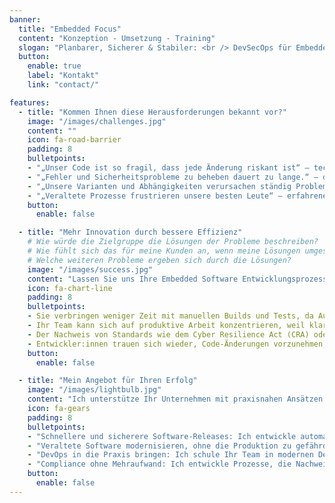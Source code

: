 ```yaml
---
banner:
  title: "Embedded Focus"
  content: "Konzeption - Umsetzung - Training"
  slogan: "Planbarer, Sicherer & Stabiler: <br /> DevSecOps für Embedded Systems"
  button:
    enable: true
    label: "Kontakt"
    link: "contact/"

features:
  - title: "Kommen Ihnen diese Herausforderungen bekannt vor?"
    image: "/images/challenges.jpg"
    content: ""
    icon: fa-road-barrier
    padding: 8
    bulletpoints:
    - "„Unser Code ist so fragil, dass jede Änderung riskant ist“ – technische Schulden häufen sich, Sicherheitslücken bleiben unentdeckt, und Produktqualität sowie Innovationskraft leiden."
    - "„Fehler und Sicherheitsprobleme zu beheben dauert zu lange.“ – das erhöht Support-Aufwände, gefährdet Compliance und führt dazu, dass das Team mehr Firefighting als echte Entwicklung betreibt."
    - "„Unsere Varianten und Abhängigkeiten verursachen ständig Probleme“ – das System wird immer schwerer beherrschbar, die Entwicklungsgeschwindigkeit sinkt, und Innovation bleibt auf der Strecke."
    - "„Veraltete Prozesse frustrieren unsere besten Leute“ – erfahrene Entwickler:innen verlassen das Unternehmen, Onboarding wird mühsamer, und unser Know-how schwindet."
    button:
      enable: false

  - title: "Mehr Innovation durch bessere Effizienz"
    # Wie würde die Zielgruppe die Lösungen der Probleme beschreiben?
    # Wie fühlt sich das für meine Kunden an, wenn meine Lösungen umgesetzt sind?
    # Welche weiteren Probleme ergeben sich durch die Lösungen?
    image: "/images/success.jpg"
    content: "Lassen Sie uns Ihre Embedded Software Entwicklungsprozesse gemeinsam optimieren. So werden Sie effizienter, strukturierter und zukunftssicher arbeiten. Die folgenden Ergebnisse zeigen, was Sie konkret erwarten können."
    icon: fa-chart-line
    padding: 8
    bulletpoints:
    - Sie verbringen weniger Zeit mit manuellen Builds und Tests, da Automatisierung fehleranfällige Prozesse übernimmt und Wartezeiten reduziert.
    - Ihr Team kann sich auf produktive Arbeit konzentrieren, weil klar strukturierte Pipelines und Prozesse weniger Nachfragen, Missverständnisse und Meetings verursachen.
    - Der Nachweis von Standards wie dem Cyber Resilience Act (CRA) oder IEC 62443 erfolgt automatisiert durch automatisiert erstellte Nachweise, anstatt mühsam in Excel-Listen und Dokumentationen nachgetragen zu werden.
    - Entwickler:innen trauen sich wieder, Code-Änderungen vorzunehmen, weil stabile Tests und Versionierungssysteme sofortiges Feedback liefern und Regressionen verhindern.
    button:
      enable: false

  - title: "Mein Angebot für Ihren Erfolg"
    image: "/images/lightbulb.jpg"
    content: "Ich unterstütze Ihr Unternehmen mit praxisnahen Ansätzen und modernen Technologien, um Qualität und Produktivität nachhaltig zu steigern."
    icon: fa-gears
    padding: 8
    bulletpoints:
    - "Schnellere und sicherere Software-Releases: Ich entwickle automatisierte CI/CD-Pipelines, die Build-, Test- und Deployment-Prozesse beschleunigen, damit Ihr Team nicht stundenlang auf Testergebnisse warten muss und neue Features zuverlässig ausgerollt werden können."
    - "Veraltete Software modernisieren, ohne die Produktion zu gefährden: Ich unterstütze Unternehmen dabei, Legacy-Code mit modernen Technologien wie Containerisierung, Automatisierung oder durch den Einsatz neuer Programmiersprachen wie Rust zukunftssicher zu machen – ohne den Betrieb zu unterbrechen oder bestehende Schnittstellen zu gefährden."
    - "DevOps in die Praxis bringen: Ich schule Ihr Team in modernen DevOps-Methoden und sorge dafür, dass Automatisierung, Versionierung und Teststrategien reibungslos ineinandergreifen – damit niemand mehr auf manuelle Deployments angewiesen ist."
    - "Compliance ohne Mehraufwand: Ich entwickle Prozesse, die Nachweise für IEC 62443, IEC 61508, IEC 26262 und den Cyber Resilience Act (CRA) automatisch generieren – keine manuelle Dokumentation mehr, sondern auditsichere Reports auf Knopfdruck."
    button:
      enable: false
---
```

